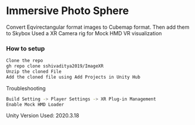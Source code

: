 # Immersive Photo Sphere

Convert Eqvirectangular format images to Cubemap format. Then add them to Skybox
Used a XR Camera rig for Mock HMD VR visualization

### How to setup

```sh
Clone the repo
gh repo clone sshivaditya2019/ImageXR
Unzip the cloned File
Add the cloned file using Add Projects in Unity Hub
```

Troubleshooting

```sh
Build Setting -> Player Settings -> XR Plug-in Management
Enable Mock HMD Loader
```

Unity Version Used: 2020.3.18